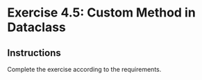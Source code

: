 # Exercise 4.5: Custom Method in Dataclass

## Instructions

Complete the exercise according to the requirements.
